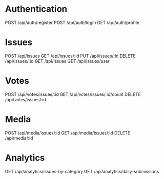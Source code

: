 # Authentication
POST /api/auth/register
POST /api/auth/login
GET /api/auth/profile

# Issues
POST /api/issues
GET /api/issues/:id
PUT /api/issues/:id
DELETE /api/issues/:id
GET /api/issues
GET /api/issues/user

# Votes
POST /api/votes/issues/:id
GET /api/votes/issues/:id/count
DELETE /api/votes/issues/:id

# Media
POST /api/media/issues/:id
GET /api/media/issues/:id
DELETE /api/media/:id

# Analytics
GET /api/analytics/issues-by-category
GET /api/analytics/daily-submissions
